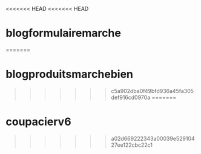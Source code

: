 <<<<<<< HEAD
<<<<<<< HEAD
# blogformulairemarche
=======
# blogproduitsmarchebien
>>>>>>> c5a902dba0f49bfd936a45fa305def916cd0970a
=======
# coupacierv6
>>>>>>> a02d669222343a00039e52910427ee122cbc22c1
